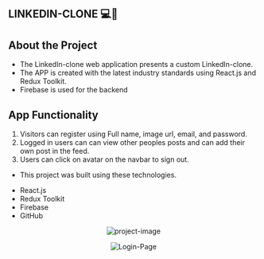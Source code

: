 ## LINKEDIN-CLONE 💻🤵

## About the Project

* The LinkedIn-clone web application presents a custom LinkedIn-clone.
* The APP is created with the latest industry standards using React.js and Redux Toolkit.
* Firebase is used for the backend

## App Functionality

1. Visitors can register using Full name, image url, email, and password.
2. Logged in users can can view other peoples posts and can add their own post in the feed.
3. Users can click on avatar on the navbar to sign out.

* This project was built using these technologies.

- React.js
- Redux Toolkit
- Firebase
- GitHub

<p align = "center">
    <img src="https://drive.google.com/file/d/1U0IcENj84QrbrMAjJMtEHDHubZHe0QXt/view?usp=sharing" alt="project-image" >
</p>

<p align = "center">
    <img src="https://drive.google.com/file/d/1mp5EvjcEW0rUA-b3Hn089NGMsiDZTNeM/view?usp=sharing" alt="Login-Page">
</p>